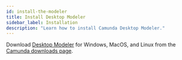 ```yaml
---
id: install-the-modeler
title: Install Desktop Modeler
sidebar_label: Installation
description: "Learn how to install Camunda Desktop Modeler."
---
```


Download [Desktop Modeler](./index.md) for Windows, MacOS, and Linux from the [Camunda downloads page](https://camunda.com/download/modeler/).
